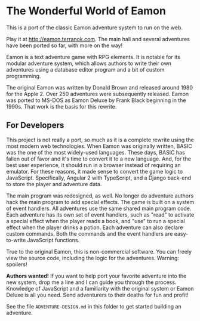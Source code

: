# The Wonderful World of Eamon

This is a port of the classic Eamon adventure system to run on the web.

Play it at http://eamon.terranok.com. The main hall and several adventures have been ported so far, with more on the way!

Eamon is a text adventure game with RPG elements. It is notable for its modular adventure system, which allows authors to write their own adventures using a database editor program and a bit of custom programming.

The original Eamon was written by Donald Brown and released around 1980 for the Apple 2. Over 250 adventures were subsequently released. Eamon was ported to MS-DOS as Eamon Deluxe by Frank Black beginning in the 1990s. That work is the basis for this rewrite.

## For Developers

This project is not really a port, so much as it is a complete rewrite using the most modern web technologies. When Eamon was originally written, BASIC was the one of the most widely-used languages. These days, BASIC has fallen out of favor and it's time to convert it to a new language. And, for the best user experience, it should run in a browser instead of requiring an emulator. For these reasons, it made sense to convert the game logic to JavaScript. Specifically, Angular 2 with TypeScript, and a Django back-end to store the player and adventure data.

The main program was redesigned, as well. No longer do adventure authors hack the main program to add special effects. The game is built on a system of event handlers. All adventures use the same shared main program code. Each adventure has its own set of event handlers, such as "read" to activate a special effect when the player reads a book, and "use" to run a special effect when the player drinks a potion. Each adventure can also declare custom commands. Both the commands and the event handlers are easy-to-write JavaScript functions.

True to the original Eamon, this is non-commercial software. You can freely view the source code, including the logic for the adventures. Warning: spoilers!

**Authors wanted!** If you want to help port your favorite adventure into the new system, drop me a line and I can guide you through the process. Knowledge of JavaScript and a familiarity with the original system or Eamon Deluxe is all you need. Send adventurers to their deaths for fun and profit!

See the file `ADVENTURE-DESIGN.md` in this folder to get started building an adventure.
